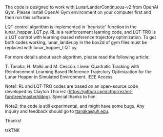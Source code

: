 The code is designed to work with LunarLanderContinuous-v2 from OpenAI Gym.
Please install OpenAI Gym environment on your computer first and then run this software.

LQT control algorithm is implemented in 'heuristic' function in the lunar_hopper_LQT.py.
RL is a reinforcement learning code, and LQT-TRO is a LQT control with learning-based reference trajectory optimization.
To get both codes working, lunar_lander.py in the box2d of gym files must be replaced with lunar_hopper_LQT.py.


For more details about each algorithm, please read the following article:

T. Tanaka, H. Malki and M. Cescon. Linear Quadratic Tracking with Reinforcement Learning Based Reference Trajectory Optimization for the Lunar Hopper in Simulated Environment. IEEE Access


Note1: RL and LQT-TRO codes are based on an open-source code developed by Clayton Thorrez (https://github.com/cthorrez/ml-fun/tree/master/ddpg). Special thanks to him.

Note2: the code is still experimental, and might have some bugs. Any inquiry and feedback should go to ttanaka@uh.edu.

Thanks!

tskTNK
